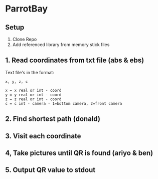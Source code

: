 # ParrotBay

## Setup

1. Clone Repo
2. Add referenced library from memory stick files



## 1. Read coordinates from txt file (abs & ebs)

Text file's in the format:

```
x, y, z, c
```

```
x = x real or int - coord
y = y real or int - coord
z = z real or int - coord
c = c int - camera - 1=bottom camera, 2=front camera
```

## 2. Find shortest path (donald)

## 3. Visit each coordinate

## 4, Take pictures until QR is found (ariyo & ben)

## 5. Output QR value to stdout
